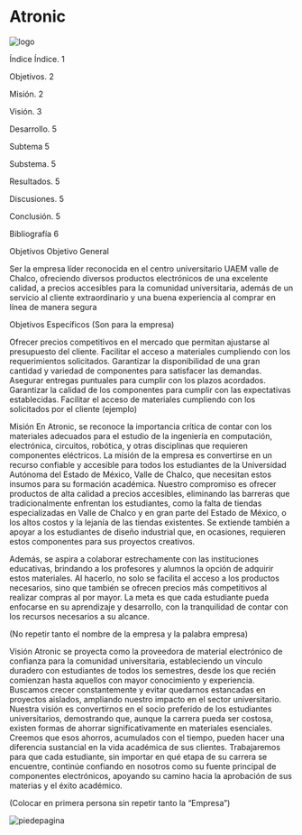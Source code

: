 # Atronic

![logo](https://github.com/user-attachments/assets/a13af68c-a195-4c76-afa8-22f0b29e8544)



Índice
Índice. 1

Objetivos. 2

Misión. 2

Visión. 3

Desarrollo. 5

Subtema 5

Substema. 5

Resultados. 5

Discusiones. 5

Conclusión. 5

Bibliografía 6

Objetivos
Objetivo General

Ser la empresa líder reconocida en el centro universitario UAEM valle de Chalco, ofreciendo diversos productos electrónicos de una excelente calidad, a precios accesibles para la comunidad universitaria, además de un servicio al cliente extraordinario y una buena experiencia al comprar en línea de manera segura

Objetivos Específicos (Son para la empresa)

Ofrecer precios competitivos en el mercado que permitan ajustarse al presupuesto del cliente.
Facilitar el acceso a materiales cumpliendo con los requerimientos solicitados.
Garantizar la disponibilidad de una gran cantidad y variedad de componentes para satisfacer las demandas.
Asegurar entregas puntuales para cumplir con los plazos acordados.
Garantizar la calidad de los componentes para cumplir con las expectativas establecidas.
Facilitar el acceso de materiales cumpliendo con los solicitados por el cliente (ejemplo)

Misión
En Atronic, se reconoce la importancia crítica de contar con los materiales adecuados para el estudio de la ingeniería en computación, electrónica, circuitos, robótica, y otras disciplinas que requieren componentes eléctricos. La misión de la empresa es convertirse en un recurso confiable y accesible para todos los estudiantes de la Universidad Autónoma del Estado de México, Valle de Chalco, que necesitan estos insumos para su formación académica. Nuestro compromiso es ofrecer productos de alta calidad a precios accesibles, eliminando las barreras que tradicionalmente enfrentan los estudiantes, como la falta de tiendas especializadas en Valle de Chalco y en gran parte del Estado de México, o los altos costos y la lejanía de las tiendas existentes. Se extiende también a apoyar a los estudiantes de diseño industrial que, en ocasiones, requieren estos componentes para sus proyectos creativos.

Además, se aspira a colaborar estrechamente con las instituciones educativas, brindando a los profesores y alumnos la opción de adquirir estos materiales. Al hacerlo, no solo se facilita el acceso a los productos necesarios, sino que también se ofrecen precios más competitivos al realizar compras al por mayor. La meta es que cada estudiante pueda enfocarse en su aprendizaje y desarrollo, con la tranquilidad de contar con los recursos necesarios a su alcance.

(No repetir tanto el nombre de la empresa y la palabra empresa)

Visión
Atronic se proyecta como la proveedora de material electrónico de confianza para la comunidad universitaria, estableciendo un vínculo duradero con estudiantes de todos los semestres, desde los que recién comienzan hasta aquellos con mayor conocimiento y experiencia. Buscamos crecer constantemente y evitar quedarnos estancadas en proyectos aislados, ampliando nuestro impacto en el sector universitario. Nuestra visión es convertirnos en el socio preferido de los estudiantes universitarios, demostrando que, aunque la carrera pueda ser costosa, existen formas de ahorrar significativamente en materiales esenciales. Creemos que esos ahorros, acumulados con el tiempo, pueden hacer una diferencia sustancial en la vida académica de sus clientes. Trabajaremos para que cada estudiante, sin importar en qué etapa de su carrera se encuentre, continúe confiando en nosotros como su fuente principal de componentes electrónicos, apoyando su camino hacia la aprobación de sus materias y el éxito académico.

(Colocar en primera persona sin repetir tanto la “Empresa”)


![piedepagina](https://github.com/user-attachments/assets/96ae22c3-17df-40df-b216-31df58175429)